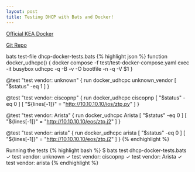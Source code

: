 ```yaml
---
layout: post
title: Testing DHCP with Bats and Docker!
---
```


[Official KEA Docker](https://gitlab.isc.org/isc-projects/kea-docker)

[Git Repo](https://github.com/Qwiko/dhcp-bats-docker)

bats test-file dhcp-docker-tests.bats
{% highlight json %}
function docker_udhcpc() {
    docker compose -f test/test-docker-compose.yaml exec -it busybox udhcpc -q -B -v -O bootfile -n -q -V $1
}

@test "test vendor: unknown" {
    run docker_udhcpc unknown_vendor
    [ "$status" -eq 1 ]
}

@test "test vendor: ciscopnp" {
    run docker_udhcpc ciscopnp
    [ "$status" -eq 0 ]
    [ "${lines[-1]}" = "http://10.10.10.10/ios/ztp.py" ]
}

@test "test vendor: Arista" {
    run docker_udhcpc Arista
    [ "$status" -eq 0 ]
    [ "${lines[-1]}" = "http://10.10.10.10/eos/ztp.j2" ]
}

@test "test vendor: arista" {
    run docker_udhcpc arista
    [ "$status" -eq 0 ]
    [ "${lines[-1]}" = "http://10.10.10.10/eos/ztp.j2" ]
}
{% endhighlight %}

Running the tests
{% highlight bash %}
$ bats test
dhcp-docker-tests.bats
 ✓ test vendor: unknown
 ✓ test vendor: ciscopnp
 ✓ test vendor: Arista
 ✓ test vendor: arista
{% endhighlight %}